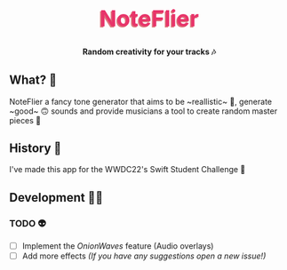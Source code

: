 <h1 style="color:#E8346A;text-shadow: -2px 2px #DC777B;font-size:40px", align="center">NoteFlier</h1>

<h4 align="center">Random creativity for your tracks 🎶</h4>

## <a name="why"></a>What? 🐙
NoteFlier a fancy tone generator that aims to be ~reallistic~ 🙂, generate ~good~ 🙃 sounds and provide musicians a tool to create random master pieces 🌈

## <a name="history"></a>History 🥹
I've made this app for the WWDC22's Swift Student Challenge 🤩

## <a name="development"></a>Development 🧑‍💻
### <a name="developmentTODO"></a>TODO 👽
- [ ] Implement the *OnionWaves* feature (Audio overlays)
- [ ] Add more effects *(If you have any suggestions open a new issue!)*
